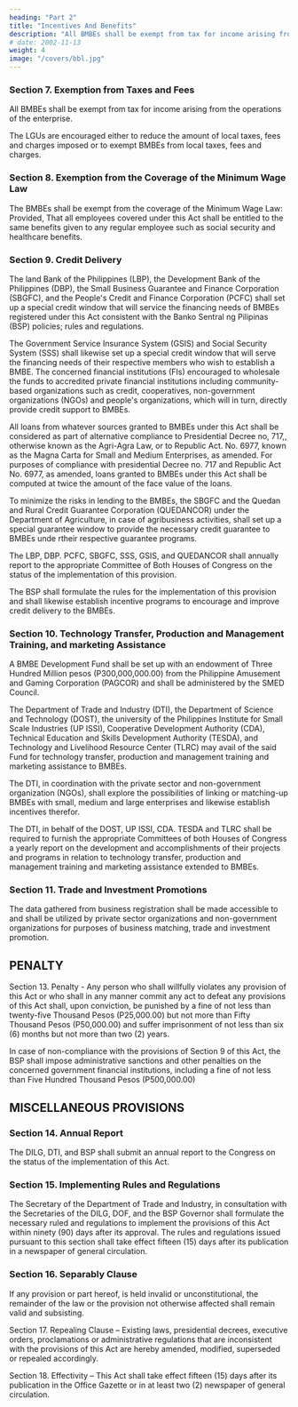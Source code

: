 ```yaml
---
heading: "Part 2"
title: "Incentives And Benefits"
description: "All BMBEs shall be exempt from tax for income arising from the operations of the enterprise"
# date: 2002-11-13
weight: 4
image: "/covers/bbl.jpg"
---
```




### Section 7. Exemption from Taxes and Fees

All BMBEs shall be exempt from tax for income arising from the operations of the enterprise.

The LGUs are encouraged either to reduce the amount of local taxes, fees and charges imposed or to exempt BMBEs from local taxes, fees and charges.


###  Section 8. Exemption from the Coverage of the Minimum Wage Law

The BMBEs shall be exempt from the coverage of the Minimum Wage Law: Provided, That all employees covered under this Act shall be entitled to the same benefits given to any regular employee such as social security and healthcare benefits.


### Section 9. Credit Delivery

The land Bank of the Philippines (LBP), the Development Bank of the Philippines (DBP), the Small Business Guarantee and Finance Corporation (SBGFC), and the People's Credit and Finance Corporation (PCFC) shall set up a special credit window that will service the financing needs of BMBEs registered under this Act consistent with the Banko Sentral ng Pilipinas (BSP) policies; rules and regulations. 

The Government Service Insurance System (GSIS) and Social Security System (SSS) shall likewise set up a special credit window that will serve the financing needs of their respective members who wish to establish a BMBE. The concerned financial institutions (FIs) encouraged to wholesale the funds to accredited private financial institutions including community-based organizations such as credit, cooperatives, non-government organizations (NGOs) and people's organizations, which will in turn, directly provide credit support to BMBEs.

All loans from whatever sources granted to BMBEs under this Act shall be considered as part of alternative compliance to Presidential Decree no, 717,, otherwise known as the Agri-Agra Law, or to Republic Act. No. 6977, known as the Magna Carta for Small and Medium Enterprises, as amended. For purposes of compliance with presidential Decree no. 717 and Republic Act No. 6977, as amended, loans granted to BMBEs under this Act shall be computed at twice the amount of the face value of the loans.

To minimize the risks in lending to the BMBEs, the SBGFC and the Quedan and Rural Credit Guarantee Corporation (QUEDANCOR) under the Department of Agriculture, in case of agribusiness activities, shall set up a special guarantee window to provide the necessary credit guarantee to BMBEs unde rtheir respective guarantee programs.

The LBP, DBP. PCFC, SBGFC, SSS, GSIS, and QUEDANCOR shall annually report to the appropriate Committee of Both Houses of Congress on the status of the implementation of this provision.

The BSP shall formulate the rules for the implementation of this provision and shall likewise establish incentive programs to encourage and improve credit delivery to the BMBEs.


### Section 10. Technology Transfer, Production and Management Training, and marketing Assistance

A BMBE Development Fund shall be set up with an endowment of Three Hundred Million pesos (P300,000,000.00) from the Philippine Amusement and Gaming Corporation (PAGCOR) and shall be administered by the SMED Council.

The Department of Trade and Industry (DTI), the Department of Science and Technology (DOST), the university of the Philippines Institute for Small Scale Industries (UP ISSI), Cooperative Development Authority (CDA), Technical Education and Skills Development Authority (TESDA), and Technology and Livelihood Resource Center (TLRC) may avail of the said Fund for technology transfer, production and management training and marketing assistance to BMBEs.

The DTI, in coordination with the private sector and non-government organization (NGOs), shall explore the possibilities of linking or matching-up BMBEs with small, medium and large enterprises and likewise establish incentives therefor.

The DTI, in behalf of the DOST, UP ISSI, CDA. TESDA and TLRC shall be required to furnish the appropriate Committees of both Houses of Congress a yearly report on the development and accomplishments of their projects and programs in relation to technology transfer, production and management training and marketing assistance extended to BMBEs.


### Section 11. Trade and Investment Promotions

The data gathered from business registration shall be made accessible to and shall be utilized by private sector organizations and non-government organizations for purposes of business matching, trade and investment promotion.

<!-- INFORMATION DISSEMINATION

Section 12. Information Dissemination - The Philippine Information Agency (PIA), in accordance with the Department of Labor and Employment (DOLE), the DILG and the DTI, shall ensure the proper and adequate information dissemination of the contents and benefits of this Act to the general public especially to its intended beneficiaries specifically in the barangay level. -->


## PENALTY

Section 13. Penalty - Any person who shall willfully violates any provision of this Act or who shall in any manner commit any act to defeat any provisions of this Act shall, upon conviction, be punished by a fine of not less than twenty-five Thousand Pesos (P25,000.00) but not more than Fifty Thousand Pesos (P50,000.00) and suffer imprisonment of not less than six (6) months but not more than two (2) years.

In case of non-compliance with the provisions of Section 9 of this Act, the BSP shall impose administrative sanctions and other penalties on the concerned government financial institutions, including a fine of not less than Five Hundred Thousand Pesos (P500,000.00)


## MISCELLANEOUS PROVISIONS

###  Section 14. Annual Report

The DILG, DTI, and BSP shall submit an annual report to the Congress on the status of the implementation of this Act.


### Section 15. Implementing Rules and Regulations

The Secretary of the Department of Trade and Industry, in consultation with the Secretaries of the DILG, DOF, and the BSP Governor shall formulate the necessary ruled and regulations to implement the provisions of this Act within ninety (90) days after its approval. The rules and regulations issued pursuant to this section shall take effect fifteen (15) days after its publication in a newspaper of general circulation.

### Section 16. Separably Clause

If any provision or part hereof, is held invalid or unconstitutional, the remainder of the law or the provision not otherwise affected shall remain valid and subsisting.

Section 17. Repealing Clause – Existing laws, presidential decrees, executive orders, proclamations or administrative regulations that are inconsistent with the provisions of this Act are hereby amended, modified, superseded or repealed accordingly.

Section 18. Effectivity – This Act shall take effect fifteen (15) days after its publication in the Office Gazette or in at least two (2) newspaper of general circulation.

